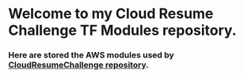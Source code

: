# Welcome to my Cloud Resume Challenge TF Modules repository.
### Here are stored the AWS modules used by [CloudResumeChallenge repository](https://github.com/bertei/CloudResumeChallenge).



